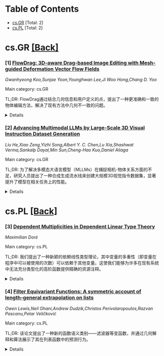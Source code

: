 <div id=toc></div>

# Table of Contents

- [cs.GR](#cs.GR) [Total: 2]
- [cs.PL](#cs.PL) [Total: 2]


<div id='cs.GR'></div>

# cs.GR [[Back]](#toc)

### [1] [FlowDrag: 3D-aware Drag-based Image Editing with Mesh-guided Deformation Vector Flow Fields](https://arxiv.org/abs/2507.08285)
*Gwanhyeong Koo,Sunjae Yoon,Younghwan Lee,Ji Woo Hong,Chang D. Yoo*

Main category: cs.GR

TL;DR: FlowDrag通过结合几何信息和用户定义的点，提出了一种更准确和一致的物体编辑方法，解决了现有方法中几何不一致的问题。


<details>
  <summary>Details</summary>
Motivation: 现有的拖拽编辑方法仅关注匹配用户定义的点，忽视了更广泛的几何结构，导致编辑时出现伪影或不稳定的结果，因此需要一种更准确的方法。

Method: FlowDrag通过从图像构建3D网格，并使用能量函数指导基于用户定义点的网格变形，然后将位移投影到2D并引入UNet去噪过程，以实现精确的编辑。

Result: FlowDrag在VFD Bench和DragBench上优于现有的拖拽编辑方法，且提出的VFD基准数据集提供了真实的编辑基准。

Conclusion: FlowDrag通过利用几何信息改进了拖拽编辑的准确性，并通过VFD基准数据集填补了评估空白，为未来的研究提供了方向。

Abstract: Drag-based editing allows precise object manipulation through point-based
control, offering user convenience. However, current methods often suffer from
a geometric inconsistency problem by focusing exclusively on matching
user-defined points, neglecting the broader geometry and leading to artifacts
or unstable edits. We propose FlowDrag, which leverages geometric information
for more accurate and coherent transformations. Our approach constructs a 3D
mesh from the image, using an energy function to guide mesh deformation based
on user-defined drag points. The resulting mesh displacements are projected
into 2D and incorporated into a UNet denoising process, enabling precise
handle-to-target point alignment while preserving structural integrity.
Additionally, existing drag-editing benchmarks provide no ground truth, making
it difficult to assess how accurately the edits match the intended
transformations. To address this, we present VFD (VidFrameDrag) benchmark
dataset, which provides ground-truth frames using consecutive shots in a video
dataset. FlowDrag outperforms existing drag-based editing methods on both VFD
Bench and DragBench.

</details>


### [2] [Advancing Multimodal LLMs by Large-Scale 3D Visual Instruction Dataset Generation](https://arxiv.org/abs/2507.08513)
*Liu He,Xiao Zeng,Yizhi Song,Albert Y. C. Chen,Lu Xia,Shashwat Verma,Sankalp Dayal,Min Sun,Cheng-Hao Kuo,Daniel Aliaga*

Main category: cs.GR

TL;DR: 为了解决多模态大语言模型（MLLMs）在捕捉相机-物体关系方面的不足，研究人员提出了一种合成生成流水线来创建大规模3D视觉指令数据集，显著提升了模型在相关任务上的性能。


<details>
  <summary>Details</summary>
Motivation: 现有的多模态大语言模型（MLLMs）在准确捕捉相机-物体关系（如物体方向、相机视角和拍摄角度）方面表现不佳，主要是因为训练数据中缺乏多样化的相机-物体关系和相应的文本描述。

Method: 研究人员提出了一种合成生成流水线，使用3D资产作为输入，通过渲染和基于扩散的图像生成模型创建保留精确相机-物体关系的逼真图像，同时利用大型语言模型（LLMs）生成文本提示以指导视觉指令调整和控制图像生成。

Result: 构建的Ultimate3D数据集包含24万个视觉问答（VQA）样本，具有精确的相机-物体关系标注。实验表明，基于该数据集微调的MLLMs在相机-物体关系识别任务上的平均准确率提升了33.4%，显著优于商业模型。

Conclusion: 该研究通过创建高质量的合成数据集，显著提升了MLLMs在相机-物体关系任务上的性能，其代码、数据集和基准将为多模态大语言模型的广泛应用做出贡献。

Abstract: Multimodal Large Language Models (MLLMs) struggle with accurately capturing
camera-object relations, especially for object orientation, camera viewpoint,
and camera shots. This stems from the fact that existing MLLMs are trained on
images with limited diverse camera-object relations and corresponding textual
descriptions. To address this, we propose a synthetic generation pipeline to
create large-scale 3D visual instruction datasets. Our framework takes 3D
assets as input and uses rendering and diffusion-based image generation models
to create photorealistic images preserving precise camera-object relations.
Additionally, large language models (LLMs) are used to generate text prompts
for guiding visual instruction tuning and controlling image generation. We
create Ultimate3D, a dataset of 240K VQAs with precise camera-object
annotations, and corresponding benchmark. MLLMs fine-tuned on our proposed
dataset outperform commercial models by a large margin, achieving an average
accuracy improvement of 33.4% on camera-object relation recognition tasks. Our
code, dataset, and benchmark will contribute to broad MLLM applications.

</details>


<div id='cs.PL'></div>

# cs.PL [[Back]](#toc)

### [3] [Dependent Multiplicities in Dependent Linear Type Theory](https://arxiv.org/abs/2507.08759)
*Maximilian Doré*

Main category: cs.PL

TL;DR: 我们提出了一种新颖的依赖线性类型理论，其中变量的多重性（即变量在程序中可以被使用的次数）可以依赖于其他变量。这使我们能够为许多在现有系统中无法充分类型化的高阶函数提供精确的资源注释。


<details>
  <summary>Details</summary>
Motivation: 现有系统中无法为某些高阶函数提供精确的资源注释，因此需要一种能够支持依赖多重性的类型理论。

Method: 通过将线性逻辑嵌入依赖类型理论，并指定嵌入逻辑与宿主理论的交互方式，我们设计了一种新的类型规则。利用标准的自然数类型，我们实现了一个具有依赖多重性的定量类型系统。

Result: 我们的理论结合了依赖类型理论和线性逻辑的标准模型，并提供了一个在Agda中实现的示例。

Conclusion: 该依赖线性类型理论为高阶函数的资源管理提供了一种有效的解决方案，并可集成到任何依赖类型语言中。

Abstract: We present a novel dependent linear type theory in which the multiplicity of
some variable - i.e., the number of times the variable can be used in a program
- can depend on other variables. This allows us to give precise resource
annotations to many higher-order functions that cannot be adequately typed in
any other system. Inspired by the Dialectica translation, our typing discipline
is obtained by embedding linear logic into dependent type theory and specifying
how the embedded logic interacts with the host theory. We can then use a
standard natural numbers type to obtain a quantitative typing system with
dependent multiplicities. We characterise the semantics for our theory as a
combination of standard models of dependent type theory and linear logic. Our
system can be added to any dependently typed language, which we demonstrate
with an implementation in Agda.

</details>


### [4] [Filter Equivariant Functions: A symmetric account of length-general extrapolation on lists](https://arxiv.org/abs/2507.08796)
*Owen Lewis,Neil Ghani,Andrew Dudzik,Christos Perivolaropoulos,Razvan Pascanu,Petar Veličković*

Main category: cs.PL

TL;DR: 该论文提出了一种新的函数语义类别——滤波器等变函数，并通过几何解释和算法展示了其在列表函数中的预测行为。


<details>
  <summary>Details</summary>
Motivation: 研究如何定义在已知输入/输出示例之外具有良好推断能力的函数，尤其是遵循某些规则的函数。

Method: 引入滤波器等变函数的概念，通过滤波器函数表达元素移除操作，并研究其性质及其与映射等变函数的关系。

Result: 证明了滤波器等变函数类的有趣示例和基本定理，提出了几何解释，并开发了完美推断的合并算法。

Conclusion: 滤波器等变函数为函数推断提供了一个有吸引力的规则遵循标准，且在理论和算法上均具有实用性。

Abstract: What should a function that extrapolates beyond known input/output examples
look like? This is a tricky question to answer in general, as any function
matching the outputs on those examples can in principle be a correct
extrapolant. We argue that a "good" extrapolant should follow certain kinds of
rules, and here we study a particularly appealing criterion for rule-following
in list functions: that the function should behave predictably even when
certain elements are removed. In functional programming, a standard way to
express such removal operations is by using a filter function. Accordingly, our
paper introduces a new semantic class of functions -- the filter equivariant
functions. We show that this class contains interesting examples, prove some
basic theorems about it, and relate it to the well-known class of map
equivariant functions. We also present a geometric account of filter
equivariants, showing how they correspond naturally to certain simplicial
structures. Our highlight result is the amalgamation algorithm, which
constructs any filter-equivariant function's output by first studying how it
behaves on sublists of the input, in a way that extrapolates perfectly.

</details>
